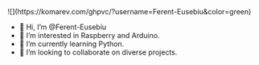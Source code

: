 <!---      --->     ![](https://komarev.com/ghpvc/?username=Ferent-Eusebiu&color=green)

- 👋 Hi, I’m @Ferent-Eusebiu
- 👀 I’m interested in Raspberry and Arduino.
- 🌱 I’m currently learning Python.
- 🤝 I’m looking to collaborate on diverse projects.

<!---
Ferent-Eusebiu/Ferent-Eusebiu is a ✨ special ✨ repository because its `README.md` (this file) appears on your GitHub profile.
You can click the Preview link to take a look at your changes.
--->
